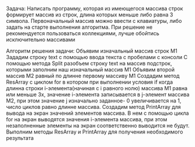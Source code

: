 Задача:
Написать программу, которая из имеющегося массива строк формирует массив из строк, длина которых меньше либо равна 3 символа. Первоначальный массив можно ввести с клавиатуры, либо задать на старте выполнения алгоритма. При решение не рекомендуется пользоваться коллекциями, лучше обойтись исключительно массивами

Алгоритм решения задачи:
Объявим изначальный массив строк M1
Зададим строку text с помощью ввода текста с пробелами с консоли
С помощью метода Split разобъем строку text на массив подстрок, которыми заполним наш изначальный массив M1
Объявим второй массив M2 равный по длинне первому массиву М1
Создадим метод ResArray с циклом for в котором при выполнении условия if когда длинна строки i-элемента(начиная с i равного нолю) массива М1 равна или меньше 3х, значение i-элемента записывается в j-элемент массива М2, при этом значение j изначально заданное- 0 увеличивается на 1, число циклов равно длинне массива.
Создадим метод PrintArray для вывода на экран значений элементов массива. В нем с помощью цикла for на экран выводятся значения i-элемента массива, при этом незаполненные элементы на экран соответственно выводится не будут.
Выполним методы ResArray и PrintArray для получения необходимого результата